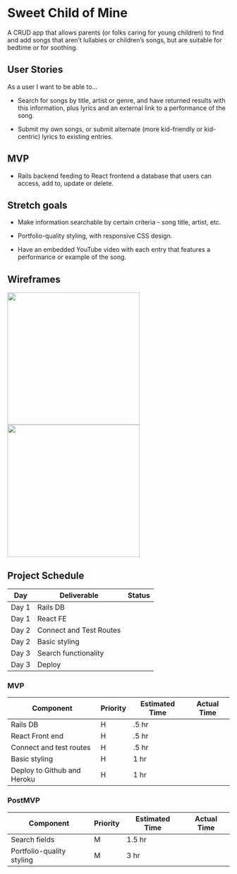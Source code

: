 # Sweet Child of Mine

A CRUD app that allows parents (or folks caring for young children) to find and add songs that aren’t lullabies or children’s songs, but are suitable for bedtime or for soothing.

## User Stories

As a user I want to be able to...

- Search for songs by title, artist or genre, and have returned results with this information, plus lyrics and an external link to a performance of the song. 

- Submit my own songs, or submit alternate (more kid-friendly or kid-centric) lyrics to existing entries. 

## MVP

- Rails backend feeding to React frontend a database that users can access, add to, update or delete.

## Stretch goals

- Make information searchable by certain criteria - song title, artist, etc.

- Portfolio-quality styling, with responsive CSS design.

- Have an embedded YouTube video with each entry that features a performance or example of the song.

## Wireframes

<img src="/images/IMG_3178.JPG" width="300px" height="auto">
<img src="/images/IMG_3179.JPG" width="300px" height="auto">

## Project Schedule

Day | Deliverable | Status 
--- | ----------- | ------
Day 1 | Rails DB  |
Day 1 | React FE  |
Day 2 | Connect and Test Routes |
Day 2 | Basic styling |
Day 3 | Search functionality |
Day 3 | Deploy | 


### MVP

Component | Priority   | Estimated Time | Actual Time 
----------| ---------- | ---------------| -------------
Rails DB | H | .5 hr |
React Front end | H | .5 hr |
Connect and test routes | H | .5 hr
Basic styling | H | 1 hr |
Deploy to Github and Heroku | H | 1 hr

### PostMVP

Component | Priority   | Estimated Time | Actual Time 
----------| ---------- | ---------------| -------------
Search fields | M | 1.5 hr
Portfolio-quality styling | M | 3 hr



